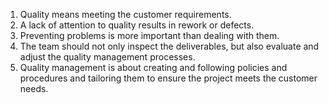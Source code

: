 1. Quality means meeting the customer requirements.<br>
2. A lack of attention to quality results in rework or defects.<br>
3. Preventing problems is more important than dealing with them.<br>
4. The team should not only inspect the deliverables, but also evaluate and adjust the quality management processes.<br>
5. Quality management is about creating and following policies and procedures and tailoring them to ensure the project meets the customer needs.<br>

